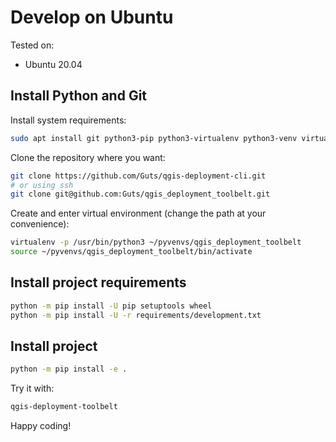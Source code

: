 # Develop on Ubuntu

Tested on:

- Ubuntu 20.04

## Install Python and Git

Install system requirements:

```bash
sudo apt install git python3-pip python3-virtualenv python3-venv virtualenv
```

Clone the repository where you want:

```bash
git clone https://github.com/Guts/qgis-deployment-cli.git
# or using ssh
git clone git@github.com:Guts/qgis_deployment_toolbelt.git
```

Create and enter virtual environment (change the path at your convenience):

```bash
virtualenv -p /usr/bin/python3 ~/pyvenvs/qgis_deployment_toolbelt
source ~/pyvenvs/qgis_deployment_toolbelt/bin/activate
```

## Install project requirements

```bash
python -m pip install -U pip setuptools wheel
python -m pip install -U -r requirements/development.txt
```

## Install project

```bash
python -m pip install -e .
```

Try it with:

```bash
qgis-deployment-toolbelt
```

Happy coding!
